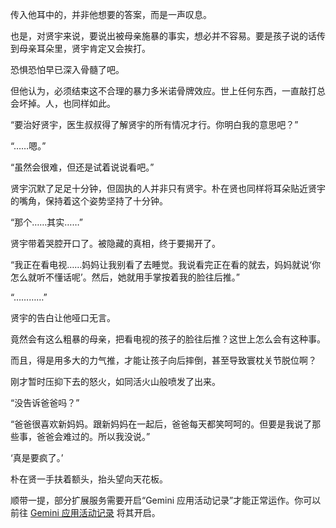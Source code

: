 传入他耳中的，并非他想要的答案，而是一声叹息。

也是，对贤宇来说，要说出被母亲施暴的事实，想必并不容易。要是孩子说的话传到母亲耳朵里，贤宇肯定又会挨打。

恐惧恐怕早已深入骨髓了吧。

但他认为，必须结束这不合理的暴力多米诺骨牌效应。世上任何东西，一直敲打总会坏掉。人，也同样如此。

“要治好贤宇，医生叔叔得了解贤宇的所有情况才行。你明白我的意思吧？”

“……嗯。”

“虽然会很难，但还是试着说说看吧。”

贤宇沉默了足足十分钟，但固执的人并非只有贤宇。朴在贤也同样将耳朵贴近贤宇的嘴角，保持着这个姿势坚持了十分钟。

“那个……其实……”

贤宇带着哭腔开口了。被隐藏的真相，终于要揭开了。

“我正在看电视……妈妈让我别看了去睡觉。我说看完正在看的就去，妈妈就说‘你怎么就听不懂话呢’。然后，她就用手掌按着我的脸往后推。”

“…………”

贤宇的告白让他哑口无言。

竟然会有这么粗暴的母亲，把看电视的孩子的脸往后推？这世上怎么会有这种事。

而且，得是用多大的力气推，才能让孩子向后摔倒，甚至导致寰枕关节脱位啊？

刚才暂时压抑下去的怒火，如同活火山般喷发了出来。

“没告诉爸爸吗？”

“爸爸很喜欢新妈妈。跟新妈妈在一起后，爸爸每天都笑呵呵的。但要是我说了那些事，爸爸会难过的。所以我没说。”

‘真是要疯了。’

朴在贤一手扶着额头，抬头望向天花板。

顺带一提，部分扩展服务需要开启“Gemini 应用活动记录”才能正常运作。你可以前往 [Gemini 应用活动记录](https://myactivity.google.com/product/gemini) 将其开启。
